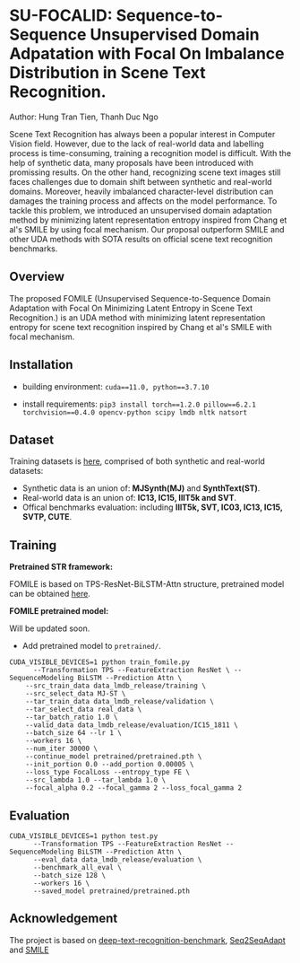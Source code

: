 # SU-FOCALID: Sequence-to-Sequence Unsupervised Domain Adpatation with Focal On Imbalance Distribution in Scene Text Recognition.
Author: Hung Tran Tien, Thanh Duc Ngo

Scene Text Recognition has always been a popular interest in Computer Vision field. However, due to the lack of real-world data and labelling process is time-consuming, training a recognition model is difficult. With the help of synthetic data, many proposals have been introduced with promissing results. 
On the other hand, recognizing scene text images still faces challenges due to domain shift between synthetic and real-world domains. Moreover, heavily imbalanced character-level distribution can damages the training process and affects on the model performance. To tackle this problem, we introduced an unsupervised domain adaptation method by minimizing latent representation entropy inspired from Chang et al's SMILE by using focal mechanism. Our proposal outperform SMILE and other UDA methods with SOTA results on official scene text recognition benchmarks.

## Overview
The proposed FOMILE (Unsupervised Sequence-to-Sequence Domain Adaptation with Focal On Minimizing Latent Entropy in Scene Text Recognition.) is an UDA method with minimizing latent representation entropy for scene text recognition inspired by Chang et al's SMILE with focal mechanism.

## Installation
- building environment: ```cuda==11.0, python==3.7.10```

- install requirements: ```pip3 install torch==1.2.0 pillow==6.2.1 torchvision==0.4.0 opencv-python scipy lmdb nltk natsort```
## Dataset
Training datasets is [here](https://drive.google.com/drive/folders/192UfE9agQUMNq6AgU3_E05_FcPZK4hyt), comprised of both synthetic and real-world datasets:
* Synthetic data is an union of: **MJSynth(MJ)** and **SynthText(ST)**.
* Real-world data is an union of: **IC13, IC15, IIIT5k and SVT**.
* Offical benchmarks evaluation: including **IIIT5k, SVT, IC03, IC13, IC15, SVTP, CUTE**.

## Training
**Pretrained STR framework:**

FOMILE is based on TPS-ResNet-BiLSTM-Attn structure, pretrained model can be obtained [here](https://drive.google.com/drive/folders/15WPsuPJDCzhp2SvYZLRj8mAlT3zmoAMW).

**FOMILE pretrained model:**

Will be updated soon.

* Add pretrained model to ```pretrained/```.
```
CUDA_VISIBLE_DEVICES=1 python train_fomile.py 
      --Transformation TPS --FeatureExtraction ResNet \ --SequenceModeling BiLSTM --Prediction Attn \
	--src_train_data data_lmdb_release/training \
	--src_select_data MJ-ST \
	--tar_train_data data_lmdb_release/validation \
	--tar_select_data real_data \
	--tar_batch_ratio 1.0 \
	--valid_data data_lmdb_release/evaluation/IC15_1811 \
	--batch_size 64 --lr 1 \
	--workers 16 \
	--num_iter 30000 \
	--continue_model pretrained/pretrained.pth \
	--init_portion 0.0 --add_portion 0.00005 \
	--loss_type FocalLoss --entropy_type FE \
	--src_lambda 1.0 --tar_lambda 1.0 \
	--focal_alpha 0.2 --focal_gamma 2 --loss_focal_gamma 2
```
## Evaluation
```
CUDA_VISIBLE_DEVICES=1 python test.py 
      --Transformation TPS --FeatureExtraction ResNet --SequenceModeling BiLSTM --Prediction Attn \
      --eval_data data_lmdb_release/evaluation \
      --benchmark_all_eval \
      --batch_size 128 \
      --workers 16 \
      --saved_model pretrained/pretrained.pth
```
## Acknowledgement
The project is based on [deep-text-recognition-benchmark](https://github.com/clovaai/deep-text-recognition-benchmark), [Seq2SeqAdapt](https://github.com/AprilYapingZhang/Seq2SeqAdapt) and [SMILE](https://github.com/timtimchang/SMILE)
